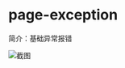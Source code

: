 # page-exception

简介：基础异常报错

![截图](https://unpkg.com/@ice/block-page-exception/screenshot.png)





